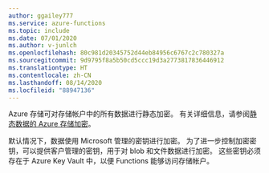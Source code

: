 ```yaml
---
author: ggailey777
ms.service: azure-functions
ms.topic: include
ms.date: 07/01/2020
ms.author: v-junlch
ms.openlocfilehash: 80c981d20345752d44eb84956c6767c2c780327a
ms.sourcegitcommit: 9d9795f8a5b50cd5ccc19d3a2773817836446912
ms.translationtype: HT
ms.contentlocale: zh-CN
ms.lasthandoff: 08/14/2020
ms.locfileid: "88947136"
---
```

Azure 存储可对存储帐户中的所有数据进行静态加密。 有关详细信息，请参阅[静态数据的 Azure 存储加密](../articles/storage/common/storage-service-encryption.md)。

默认情况下，数据使用 Microsoft 管理的密钥进行加密。 为了进一步控制加密密钥，可以提供客户管理的密钥，用于对 blob 和文件数据进行加密。 这些密钥必须存在于 Azure Key Vault 中，以便 Functions 能够访问存储帐户。

<!-- To learn more, see [Encryption at rest using customer-managed keys](../articles/azure-functions/configure-encrypt-at-rest-using-cmk.md).   -->

